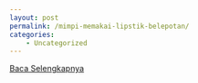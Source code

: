 ```yaml
---
layout: post
permalink: /mimpi-memakai-lipstik-belepotan/
categories:
    - Uncategorized
---
```


[Baca Selengkapnya](/06)